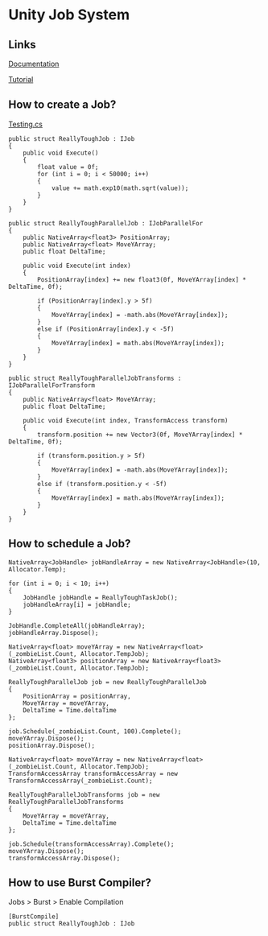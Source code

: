 # Unity Job System

## Links
[Documentation](https://docs.unity3d.com/Manual/job-system.html)

[Tutorial](https://www.youtube.com/watch?v=C56bbgtPr_w)

## How to create a Job?
[Testing.cs](https://github.com/gabrieljacintho/unity-job-system/blob/47beb9463b4f14416fc559b5b29867dd65025520/Assets/Scripts/Testing.cs)
```
public struct ReallyToughJob : IJob
{
    public void Execute()
    {
        float value = 0f;
        for (int i = 0; i < 50000; i++)
        {
            value += math.exp10(math.sqrt(value));
        }
    }
}
```
```
public struct ReallyToughParallelJob : IJobParallelFor
{
    public NativeArray<float3> PositionArray;
    public NativeArray<float> MoveYArray;
    public float DeltaTime;

    public void Execute(int index)
    {
        PositionArray[index] += new float3(0f, MoveYArray[index] * DeltaTime, 0f);

        if (PositionArray[index].y > 5f)
        {
            MoveYArray[index] = -math.abs(MoveYArray[index]);
        }
        else if (PositionArray[index].y < -5f)
        {
            MoveYArray[index] = math.abs(MoveYArray[index]);
        }
    }
}
```
```
public struct ReallyToughParallelJobTransforms : IJobParallelForTransform
{
    public NativeArray<float> MoveYArray;
    public float DeltaTime;

    public void Execute(int index, TransformAccess transform)
    {
        transform.position += new Vector3(0f, MoveYArray[index] * DeltaTime, 0f);

        if (transform.position.y > 5f)
        {
            MoveYArray[index] = -math.abs(MoveYArray[index]);
        }
        else if (transform.position.y < -5f)
        {
            MoveYArray[index] = math.abs(MoveYArray[index]);
        }
    }
}
```

## How to schedule a Job?
```
NativeArray<JobHandle> jobHandleArray = new NativeArray<JobHandle>(10, Allocator.Temp);

for (int i = 0; i < 10; i++)
{
    JobHandle jobHandle = ReallyToughTaskJob();
    jobHandleArray[i] = jobHandle;
}

JobHandle.CompleteAll(jobHandleArray);
jobHandleArray.Dispose();
```
```
NativeArray<float> moveYArray = new NativeArray<float>(_zombieList.Count, Allocator.TempJob);
NativeArray<float3> positionArray = new NativeArray<float3>(_zombieList.Count, Allocator.TempJob);

ReallyToughParallelJob job = new ReallyToughParallelJob
{
    PositionArray = positionArray,
    MoveYArray = moveYArray,
    DeltaTime = Time.deltaTime
};

job.Schedule(_zombieList.Count, 100).Complete();
moveYArray.Dispose();
positionArray.Dispose();
```
```
NativeArray<float> moveYArray = new NativeArray<float>(_zombieList.Count, Allocator.TempJob);
TransformAccessArray transformAccessArray = new TransformAccessArray(_zombieList.Count);

ReallyToughParallelJobTransforms job = new ReallyToughParallelJobTransforms
{
    MoveYArray = moveYArray,
    DeltaTime = Time.deltaTime
};

job.Schedule(transformAccessArray).Complete();
moveYArray.Dispose();
transformAccessArray.Dispose();
```

## How to use Burst Compiler?
Jobs > Burst > Enable Compilation
```
[BurstCompile]
public struct ReallyToughJob : IJob
```
